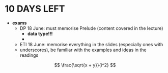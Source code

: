 # 10 DAYS LEFT 
- **exams**
    - DP 18 June: must memorise Prelude (content covered in the lecture)
        - **data type!!!**
        - 
    - ETI 18 June: memorise everything in the slides (especially ones with
    - underscores), be familiar with the examples and ideas in the readings 



$$ \frac{\sqrt{x + y}}{i^2} $$